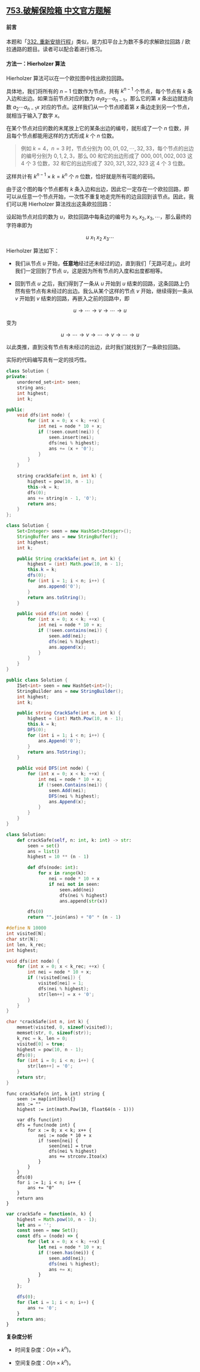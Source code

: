 ## [753.破解保险箱 中文官方题解](https://leetcode.cn/problems/cracking-the-safe/solutions/100000/po-jie-bao-xian-xiang-by-leetcode-solution)

#### 前言

本题和「[332. 重新安排行程](https://leetcode-cn.com/problems/reconstruct-itinerary/)」类似，是力扣平台上为数不多的求解欧拉回路 / 欧拉通路的题目。读者可以配合着进行练习。

#### 方法一：$\text{Hierholzer}$ 算法

$\text{Hierholzer}$ 算法可以在一个欧拉图中找出欧拉回路。

具体地，我们将所有的 $n-1$ 位数作为节点，共有 $k^{n-1}$ 个节点，每个节点有 $k$ 条入边和出边。如果当前节点对应的数为 $a_1 a_2 \cdots a_{n-1}$，那么它的第 $x$ 条出边就连向数 $a_2 \cdots a_{n-1} x$ 对应的节点。这样我们从一个节点顺着第 $x$ 条边走到另一个节点，就相当于输入了数字 $x$。

在某个节点对应的数的末尾放上它的某条出边的编号，就形成了一个 $n$ 位数，并且每个节点都能用这样的方式形成 $k$ 个 $n$ 位数。

> 例如 $k=4$，$n=3$ 时，节点分别为 $00, 01, 02, \cdots, 32, 33$，每个节点的出边的编号分别为 $0, 1, 2, 3$，那么 $00$ 和它的出边形成了 $000, 001, 002, 003$ 这 $4$ 个 $3$ 位数，$32$ 和它的出边形成了 $320, 321, 322, 323$ 这 $4$ 个 $3$ 位数。

这样共计有 $k^{n-1} \times k = k^n$ 个 $n$ 位数，恰好就是所有可能的密码。

由于这个图的每个节点都有 $k$ 条入边和出边，因此它一定存在一个欧拉回路，即可以从任意一个节点开始，一次性不重复地走完所有的边且回到该节点。因此，我们可以用 $\text{Hierholzer}$ 算法找出这条欧拉回路：

设起始节点对应的数为 $u$，欧拉回路中每条边的编号为 $x_1, x_2, x_3, \cdots$，那么最终的字符串即为

$$
u ~ x_1 ~ x_2 ~ x_3 \cdots
$$

$\text{Hierholzer}$ 算法如下：

- 我们从节点 $u$ 开始，**任意地**经过还未经过的边，直到我们「无路可走」。此时我们一定回到了节点 $u$，这是因为所有节点的入度和出度都相等。

- 回到节点 $u$ 之后，我们得到了一条从 $u$ 开始到 $u$ 结束的回路，这条回路上仍然有些节点有未经过的出边。我么从某个这样的节点 $v$ 开始，继续得到一条从 $v$ 开始到 $v$ 结束的回路，再嵌入之前的回路中，即

$$
u \to \cdots \to v \to \cdots \to u
$$

变为

$$
u \to \cdots \to v \to \cdots \to v \to \cdots \to u
$$

以此类推，直到没有节点有未经过的出边，此时我们就找到了一条欧拉回路。

实际的代码编写具有一定的技巧性。

```C++ [sol1-C++]
class Solution {
private:
    unordered_set<int> seen;
    string ans;
    int highest;
    int k;

public:
    void dfs(int node) {
        for (int x = 0; x < k; ++x) {
            int nei = node * 10 + x;
            if (!seen.count(nei)) {
                seen.insert(nei);
                dfs(nei % highest);
                ans += (x + '0');
            }
        }
    }

    string crackSafe(int n, int k) {
        highest = pow(10, n - 1);
        this->k = k;
        dfs(0);
        ans += string(n - 1, '0');
        return ans;
    }
};
```

```Java [sol1-Java]
class Solution {
    Set<Integer> seen = new HashSet<Integer>();
    StringBuffer ans = new StringBuffer();
    int highest;
    int k;

    public String crackSafe(int n, int k) {
        highest = (int) Math.pow(10, n - 1);
        this.k = k;
        dfs(0);
        for (int i = 1; i < n; i++) {
            ans.append('0');
        }
        return ans.toString();
    }

    public void dfs(int node) {
        for (int x = 0; x < k; ++x) {
            int nei = node * 10 + x;
            if (!seen.contains(nei)) {
                seen.add(nei);
                dfs(nei % highest);
                ans.append(x);
            }
        }
    }
}
```

```C# [sol1-C#]
public class Solution {
    ISet<int> seen = new HashSet<int>();
    StringBuilder ans = new StringBuilder();
    int highest;
    int k;

    public string CrackSafe(int n, int k) {
        highest = (int) Math.Pow(10, n - 1);
        this.k = k;
        DFS(0);
        for (int i = 1; i < n; i++) {
            ans.Append('0');
        }
        return ans.ToString();
    }

    public void DFS(int node) {
        for (int x = 0; x < k; ++x) {
            int nei = node * 10 + x;
            if (!seen.Contains(nei)) {
                seen.Add(nei);
                DFS(nei % highest);
                ans.Append(x);
            }
        }
    }
}
```

```Python [sol1-Python3]
class Solution:
    def crackSafe(self, n: int, k: int) -> str:
        seen = set()
        ans = list()
        highest = 10 ** (n - 1)

        def dfs(node: int):
            for x in range(k):
                nei = node * 10 + x
                if nei not in seen:
                    seen.add(nei)
                    dfs(nei % highest)
                    ans.append(str(x))

        dfs(0)
        return "".join(ans) + "0" * (n - 1)
```

```C [sol1-C]
#define N 10000
int visited[N];
char str[N];
int len, k_rec;
int highest;

void dfs(int node) {
    for (int x = 0; x < k_rec; ++x) {
        int nei = node * 10 + x;
        if (!visited[nei]) {
            visited[nei] = 1;
            dfs(nei % highest);
            str[len++] = x + '0';
        }
    }
}

char *crackSafe(int n, int k) {
    memset(visited, 0, sizeof(visited));
    memset(str, 0, sizeof(str));
    k_rec = k, len = 0;
    visited[0] = true;
    highest = pow(10, n - 1);
    dfs(0);
    for (int i = 0; i < n; i++) {
        str[len++] = '0';
    }
    return str;
}
```

```golang [sol1-Golang]
func crackSafe(n int, k int) string {
    seen := map[int]bool{}
    ans := ""
    highest := int(math.Pow(10, float64(n - 1)))
    
    var dfs func(int)
    dfs = func(node int) {
        for x := 0; x < k; x++ {
            nei := node * 10 + x
            if !seen[nei] {
                seen[nei] = true
                dfs(nei % highest)
                ans += strconv.Itoa(x)
            }
        }
    }
    dfs(0)
    for i := 1; i < n; i++ {
        ans += "0"
    }
    return ans
}
```

```JavaScript [sol1-JavaScript]
var crackSafe = function(n, k) {
    highest = Math.pow(10, n - 1);
    let ans = '';
    const seen = new Set();
    const dfs = (node) => {
        for (let x = 0; x < k; ++x) {
            let nei = node * 10 + x;
            if (!seen.has(nei)) {
                seen.add(nei);
                dfs(nei % highest);
                ans += x;
            }
        }
    };

    dfs(0);
    for (let i = 1; i < n; i++) {
        ans += '0';
    }
    return ans;
}
```

**复杂度分析**

- 时间复杂度：$O(n \times k^n)$。

- 空间复杂度：$O(n \times k^n)$。